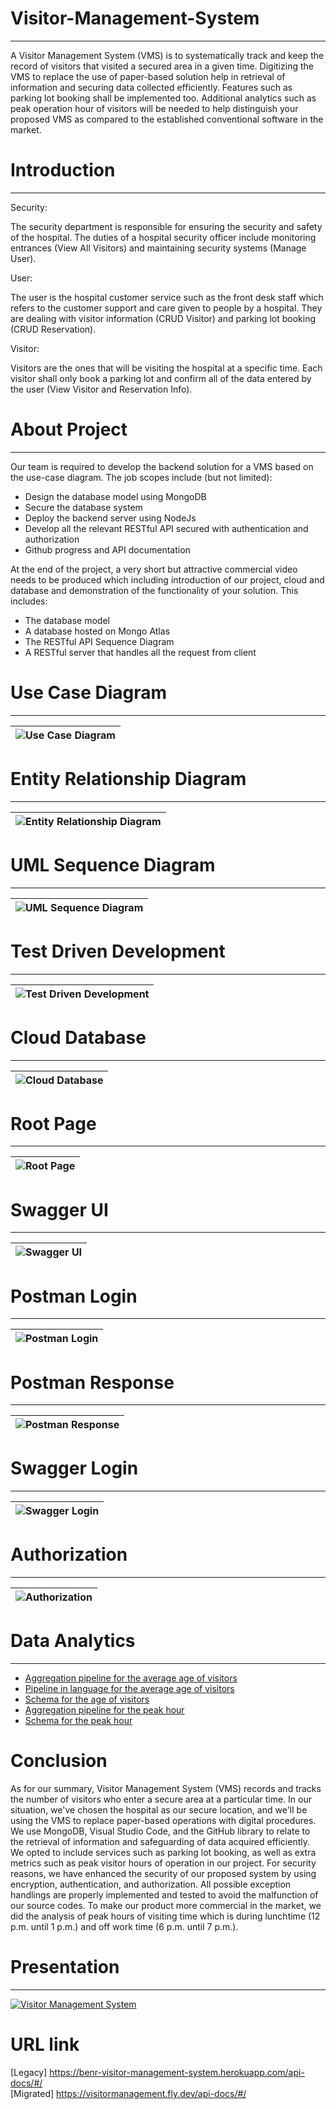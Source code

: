# Visitor-Management-System
***
A Visitor Management System (VMS) is to systematically track and keep the record of visitors that 
visited a secured area in a given time.  Digitizing the VMS to replace the use of paper-based solution 
help in retrieval of information and securing data collected efficiently. Features such as parking lot 
booking shall be implemented too. Additional analytics such as peak operation hour of visitors will be 
needed to help distinguish your proposed VMS as compared to the established conventional software 
in the market.

# Introduction
***
Security: 

The security department is responsible for ensuring the security and safety of the 
hospital. The duties of a hospital security officer include monitoring entrances (View 
All Visitors) and maintaining security systems (Manage User).

User: 

The user is the hospital customer service such as the front desk staff which refers 
to the customer support and care given to people by a hospital. They are dealing with 
visitor information (CRUD Visitor) and parking lot booking (CRUD Reservation).

Visitor: 

Visitors are the ones that will be visiting the hospital at a specific time. Each visitor 
shall only book a parking lot and confirm all of the data entered by the user (View 
Visitor and Reservation Info).

# About Project
***
Our team is required to develop the backend solution for a VMS based on the use-case diagram. The job scopes include (but not limited):
- Design the database model using MongoDB
- Secure the database system
- Deploy the backend server using NodeJs
- Develop all the relevant RESTful API secured with authentication and authorization
- Github progress and API documentation

At the end of the project, a very short but attractive commercial video needs to be produced which including introduction of our project, cloud and database and demonstration of the functionality of your solution. This includes:
- The database model
- A database hosted on Mongo Atlas
- The RESTful API Sequence Diagram
- A RESTful server that handles all the request from client

# Use Case Diagram
***
|![Use Case Diagram](Figures/Use%20Case%20Diagram.png)|
|-|

# Entity Relationship Diagram
***
|![Entity Relationship Diagram](Figures/Entity%20Relationship%20Diagram.png)|
|-|

# UML Sequence Diagram
***
|![UML Sequence Diagram](Figures/UML%20Sequence%20Diagram.png)|
|-|

# Test Driven Development
***
|![Test Driven Development](Figures/Test%20Driven%20Development.png)|
|-|

# Cloud Database
***
|![Cloud Database](Figures/Secure%20Database%20Hosted%20on%20MongoDB.png)|
|-|

# Root Page
***
|![Root Page](Figures/Root%20Page%20on%20Cloud.png)|
|-|

# Swagger UI
***
|![Swagger UI](Figures/Swagger%20UI.png)|
|-|

# Postman Login
***
|![Postman Login](Figures/Login%20Function%20with%20Generated%20Token%20(Postman).png)|
|-|

# Postman Response
***
|![Postman Response](Figures/Response%20After%20Authorisation.png)|
|-|

# Swagger Login
***
|![Swagger Login](Figures/Login%20Function%20with%20Generated%20Token%20(Swagger).png)|
|-|

# Authorization
***
|![Authorization](Figures/Avaiable%20Authorizations%20(JWT%20token).png)|
|-|

# Data Analytics
***
* [Aggregation pipeline for the average age of visitors](Figures/Aggregation%20pipeline%20for%20the%20average%20age%20of%20visitors.png) </br>
* [Pipeline in language for the average age of visitors](Figures/Pipeline%20in%20language%20for%20the%20average%20age%20of%20visitors.png) </br>
* [Schema for the age of visitors](Figures/Schema%20for%20the%20age%20of%20visitors.png) </br>
* [Aggregation pipeline for the peak hour](Figures/Aggregation%20pipeline%20for%20the%20peak%20hour.png) </br>
* [Schema for the peak hour](Figures/Schema%20for%20the%20peak%20hour.png)

# Conclusion
As for our summary, Visitor Management System (VMS) records and tracks the number of visitors who enter a secure area at a particular time. In our situation, we've chosen the hospital as our secure location, and we'll be using the VMS to replace paper-based operations with digital procedures. We use MongoDB, Visual Studio Code, and the GitHub library to relate to the retrieval of information and safeguarding of data acquired efficiently. We opted to include services such as parking lot booking, as well as extra metrics such as peak visitor hours of operation in our project.
For security reasons, we have enhanced the security of our proposed system by using encryption, authentication, and authorization. All possible exception handlings are properly implemented and tested to avoid the malfunction of our source codes. To make our product more commercial in the market, we did the analysis of peak hours of visiting time which is during lunchtime (12 p.m. until 1 p.m.) and off work time (6 p.m. until 7 p.m.).

# Presentation
***
[![Visitor Management System](https://img.youtube.com/vi/u39l5Jeie8o/0.jpg)](https://www.youtube.com/watch?v=u39l5Jeie8o)

# URL link
[Legacy] https://benr-visitor-management-system.herokuapp.com/api-docs/#/</br>
[Migrated] https://visitormanagement.fly.dev/api-docs/#/
